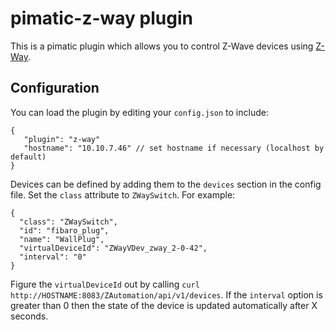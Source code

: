 pimatic-z-way plugin
=======================

This is a pimatic plugin which allows you to control Z-Wave devices using [Z-Way](http://z-wave.me).

Configuration
-------------
You can load the plugin by editing your `config.json` to include:

    {
       "plugin": "z-way"
       "hostname": "10.10.7.46" // set hostname if necessary (localhost by default)
    }

Devices can be defined by adding them to the `devices` section in the config file.
Set the `class` attribute to `ZWaySwitch`. For example:

    {
      "class": "ZWaySwitch",
      "id": "fibaro_plug",
      "name": "WallPlug",
      "virtualDeviceId": "ZWayVDev_zway_2-0-42",
      "interval": "0"
    }

Figure the `virtualDeviceId` out by calling `curl http://HOSTNAME:8083/ZAutomation/api/v1/devices`.
If the `interval` option is greater than 0 then the state of the device is updated automatically after X seconds.
